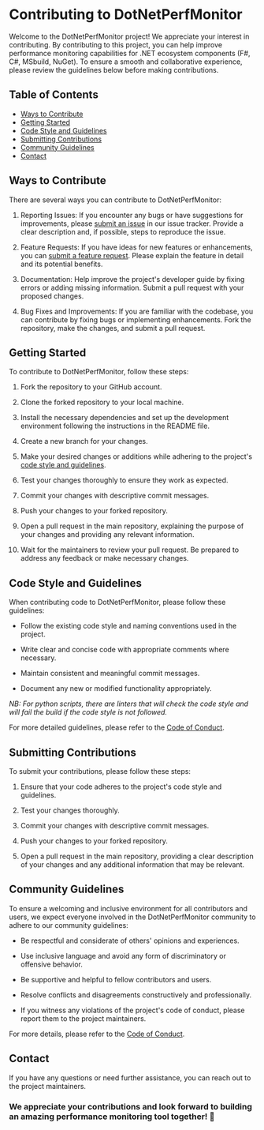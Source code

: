 # Contributing to DotNetPerfMonitor

Welcome to the DotNetPerfMonitor project! We appreciate your interest in contributing. By contributing to this project, you can help improve performance monitoring capabilities for .NET ecosystem components (F#, C#, MSbuild, NuGet). To ensure a smooth and collaborative experience, please review the guidelines below before making contributions.

## Table of Contents
- [Ways to Contribute](#ways-to-contribute)
- [Getting Started](#getting-started)
- [Code Style and Guidelines](#code-style-and-guidelines)
- [Submitting Contributions](#submitting-contributions)
- [Community Guidelines](#community-guidelines)
- [Contact](#contact)

## Ways to Contribute

There are several ways you can contribute to DotNetPerfMonitor:

1. Reporting Issues: If you encounter any bugs or have suggestions for improvements, please [submit an issue](https://github.com/G-Research/DotNetPerfMonitor/issues) in our issue tracker. Provide a clear description and, if possible, steps to reproduce the issue.

2. Feature Requests: If you have ideas for new features or enhancements, you can [submit a feature request](https://github.com/G-Research/DotNetPerfMonitor/issues). Please explain the feature in detail and its potential benefits.

3. Documentation: Help improve the project's developer guide by fixing errors or adding missing information. Submit a pull request with your proposed changes.

4. Bug Fixes and Improvements: If you are familiar with the codebase, you can contribute by fixing bugs or implementing enhancements. Fork the repository, make the changes, and submit a pull request.

## Getting Started

To contribute to DotNetPerfMonitor, follow these steps:

1. Fork the repository to your GitHub account.

2. Clone the forked repository to your local machine.

3. Install the necessary dependencies and set up the development environment following the instructions in the README file.

4. Create a new branch for your changes.

5. Make your desired changes or additions while adhering to the project's [code style and guidelines](#code-style-and-guidelines).

6. Test your changes thoroughly to ensure they work as expected.

7. Commit your changes with descriptive commit messages.

8. Push your changes to your forked repository.

9. Open a pull request in the main repository, explaining the purpose of your changes and providing any relevant information.

10. Wait for the maintainers to review your pull request. Be prepared to address any feedback or make necessary changes.

## Code Style and Guidelines

When contributing code to DotNetPerfMonitor, please follow these guidelines:

- Follow the existing code style and naming conventions used in the project.

- Write clear and concise code with appropriate comments where necessary.

- Maintain consistent and meaningful commit messages.

- Document any new or modified functionality appropriately.

_NB: For python scripts, there are linters that will check the code style and will fail the build if the code style is not followed._

For more detailed guidelines, please refer to the [Code of Conduct](CODE_OF_CONDUCT.md).

## Submitting Contributions

To submit your contributions, please follow these steps:

1. Ensure that your code adheres to the project's code style and guidelines.

2. Test your changes thoroughly.

3. Commit your changes with descriptive commit messages.

4. Push your changes to your forked repository.

5. Open a pull request in the main repository, providing a clear description of your changes and any additional information that may be relevant.

## Community Guidelines

To ensure a welcoming and inclusive environment for all contributors and users, we expect everyone involved in the DotNetPerfMonitor community to adhere to our community guidelines:

- Be respectful and considerate of others' opinions and experiences.

- Use inclusive language and avoid any form of discriminatory or offensive behavior.

- Be supportive and helpful to fellow contributors and users.

- Resolve conflicts and disagreements constructively and professionally.

- If you witness any violations of the project's code of conduct, please report them to the project maintainers.

For more details, please refer to the [Code of Conduct](CODE_OF_CONDUCT.md).

## Contact

If you have any questions or need further assistance, you can reach out to the project maintainers.

### We appreciate your contributions and look forward to building an amazing performance monitoring tool together! 🎉